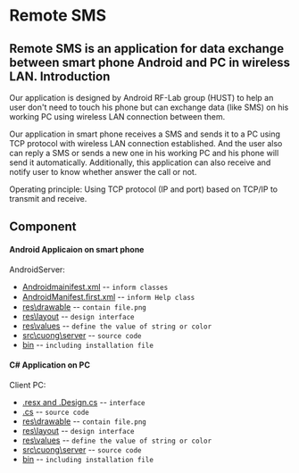 Remote SMS
==============
Remote SMS is an application for data exchange between smart phone Android and PC in wireless LAN.
Introduction
------------

Our application is designed by Android RF-Lab group (HUST) to help an user don't need to touch his phone but can exchange data (like SMS) on his working PC using wireless LAN connection between them.

Our application in smart phone receives a SMS and sends it to a PC using TCP protocol with wireless LAN connection established. And the user also can reply a SMS or sends a new one in his working PC and his phone will send it automatically. Additionally, this application can also receive and notify user to know whether answer the call or not.

Operating principle: Using TCP protocol (IP and port) based on TCP/IP to transmit and receive.

Component
------------
#### Android Applicaion on smart phone
   AndroidServer:
* [Androidmainifest.xml](https://github.com/cuongbk/Remote-SMS/blob/master/AndroidManifest.xml) -- `inform classes` 
* [AndroidManifest.ﬁrst.xml](https://github.com/cuongbk/Remote-SMS/blob/master/AndroidManifest.%EF%AC%81rst.xml) -- `inform Help class`
* [res\drawable](https://github.com/cuongbk/Remote-SMS/tree/master/res/drawable-hdpi) -- `contain file.png`
* [res\layout](https://github.com/cuongbk/Remote-SMS/tree/master/res/layout) -- `design interface`
* [res\values](https://github.com/cuongbk/Remote-SMS/tree/master/res/values) -- `define the value of string or color`
* [src\cuong\server](https://github.com/cuongbk/Remote-SMS/tree/master/src/cuong/server) -- `source code`
* [bin](http://docutils.sourceforge.net/rst.html) -- `including installation file `
   
#### C# Application on PC
   Client PC:
* [.resx and .Design.cs](https://github.com/cuongbk/Remote-SMS/tree/master/ClientPC/ClientPC) -- `interface` 
* [.cs](https://github.com/cuongbk/Remote-SMS/tree/master/ClientPC/ClientPC) -- `source code`
* [res\drawable](https://github.com/cuongbk/Remote-SMS/tree/master/res/drawable-hdpi) -- `contain file.png`
* [res\layout](https://github.com/cuongbk/Remote-SMS/tree/master/res/layout) -- `design interface`
* [res\values](https://github.com/cuongbk/Remote-SMS/tree/master/res/values) -- `define the value of string or color`
* [src\cuong\server](https://github.com/cuongbk/Remote-SMS/tree/master/src/cuong/server) -- `source code`
* [bin](http://docutils.sourceforge.net/rst.html) -- `including installation file `